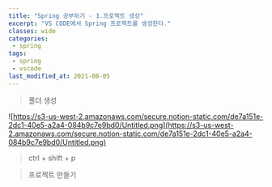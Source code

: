 ```yaml
---
title: "Spring 공부하기 - 1.프로젝트 생성"
excerpt: "VS CODE에서 Spring 프로젝트를 생성한다."
classes: wide
categories:
 - spring
tags:
 - spring
 - vscode
last_modified_at: 2021-08-05
---
```

> 폴더 생성

![https://s3-us-west-2.amazonaws.com/secure.notion-static.com/de7a151e-2dc1-40e5-a2a4-084b9c7e9bd0/Untitled.png](https://s3-us-west-2.amazonaws.com/secure.notion-static.com/de7a151e-2dc1-40e5-a2a4-084b9c7e9bd0/Untitled.png)

> ctrl + shift + p

> 프로젝트 만들기
